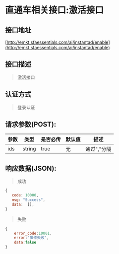 # 直通车相关接口:激活接口

## 接口地址

[http://emkt.sfaessentials.com/aj/instantad/enable](http://emkt.sfaessentials.com/aj/instantad/enable)

## 接口描述

> 激活接口

## 认证方式

> 登录认证

## 请求参数(POST):

| 参数 | 类型| 是否必传 | 默认值 |  描述 | 
| ---- | ---- | ----- | ----- | ----- | 
| ids | string | true | 无 | 通过","分隔 | 


## 响应数据(JSON):
> 成功

```javascript
{
   code: 10000,
   msg: "Success",
   data:  [],
}
```
> 失败 

```javascript
{
    error_code:10001,
    error:"操作失败",
    data:false
}
```